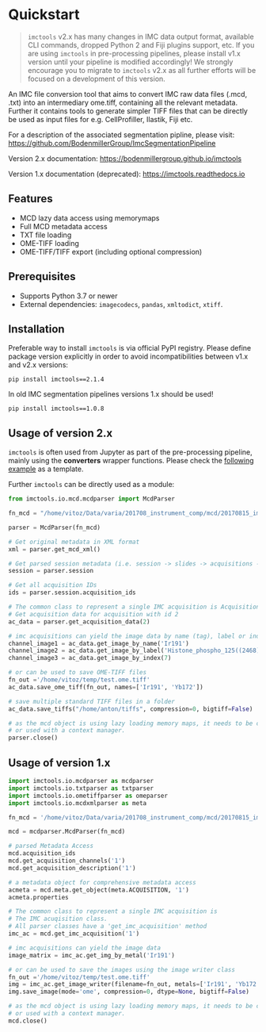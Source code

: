 # Quickstart

> `imctools` v2.x has many changes in IMC data output format, available CLI commands, dropped Python 2 and Fiji plugins support, etc.
> If you are using `imctools` in pre-processing pipelines, please install v1.x version until your pipeline is modified accordingly!
> We strongly encourage you to migrate to `imctools` v2.x as all further efforts will be focused on a development of this version.

An IMC file conversion tool that aims to convert IMC raw data files (.mcd, .txt) into an intermediary ome.tiff, containing all the relevant metadata. Further it contains tools to generate simpler TIFF files that can be directly be used as input files for e.g. CellProfiller, Ilastik, Fiji etc.

For a description of the associated segmentation pipline, please visit: https://github.com/BodenmillerGroup/ImcSegmentationPipeline

Version 2.x documentation: https://bodenmillergroup.github.io/imctools

Version 1.x documentation (deprecated): https://imctools.readthedocs.io

## Features

- MCD lazy data access using memorymaps
- Full MCD metadata access
- TXT file loading
- OME-TIFF loading
- OME-TIFF/TIFF export (including optional compression)

## Prerequisites

- Supports Python 3.7 or newer
- External dependencies: `imagecodecs`, `pandas`, `xmltodict`, `xtiff`.

## Installation

Preferable way to install `imctools` is via official PyPI registry. Please define package version explicitly in order to avoid incompatibilities between v1.x and v2.x versions:
```
pip install imctools==2.1.4
```
In old IMC segmentation pipelines versions 1.x should be used!
```
pip install imctools==1.0.8
```

## Usage of version 2.x

`imctools` is often used from Jupyter as part of the pre-processing pipeline, mainly using the __converters__ wrapper functions. Please check the [following example](https://github.com/BodenmillerGroup/ImcSegmentationPipeline/blob/development/scripts/imc_preprocessing.ipynb) as a template.

Further `imctools` can be directly used as a module:

```python
from imctools.io.mcd.mcdparser import McdParser

fn_mcd = "/home/vitoz/Data/varia/201708_instrument_comp/mcd/20170815_imccomp_zoidberg_conc5_acm1.mcd"

parser = McdParser(fn_mcd)

# Get original metadata in XML format
xml = parser.get_mcd_xml()

# Get parsed session metadata (i.e. session -> slides -> acquisitions -> channels, panoramas data)
session = parser.session

# Get all acquisition IDs
ids = parser.session.acquisition_ids

# The common class to represent a single IMC acquisition is AcquisitionData class.
# Get acquisition data for acquisition with id 2
ac_data = parser.get_acquisition_data(2)

# imc acquisitions can yield the image data by name (tag), label or index
channel_image1 = ac_data.get_image_by_name('Ir191')
channel_image2 = ac_data.get_image_by_label('Histone_phospho_125((2468))Eu153')
channel_image3 = ac_data.get_image_by_index(7)

# or can be used to save OME-TIFF files
fn_out ='/home/vitoz/temp/test.ome.tiff'
ac_data.save_ome_tiff(fn_out, names=['Ir191', 'Yb172'])

# save multiple standard TIFF files in a folder
ac_data.save_tiffs("/home/anton/tiffs", compression=0, bigtiff=False)

# as the mcd object is using lazy loading memory maps, it needs to be closed
# or used with a context manager.
parser.close()
```

## Usage of version 1.x

```python
import imctools.io.mcdparser as mcdparser
import imctools.io.txtparser as txtparser
import imctools.io.ometiffparser as omeparser
import imctools.io.mcdxmlparser as meta

fn_mcd = '/home/vitoz/Data/varia/201708_instrument_comp/mcd/20170815_imccomp_zoidberg_conc5_acm1.mcd'

mcd = mcdparser.McdParser(fn_mcd)

# parsed Metadata Access
mcd.acquisition_ids
mcd.get_acquisition_channels('1')
mcd.get_acquisition_description('1')

# a metadata object for comprehensive metadata access
acmeta = mcd.meta.get_object(meta.ACQUISITION, '1')
acmeta.properties

# The common class to represent a single IMC acquisition is
# The IMC acuqisition class.
# All parser classes have a 'get_imc_acquisition' method
imc_ac = mcd.get_imc_acquisition('1')

# imc acquisitions can yield the image data
image_matrix = imc_ac.get_img_by_metal('Ir191')

# or can be used to save the images using the image writer class
fn_out ='/home/vitoz/temp/test.ome.tiff'
img = imc_ac.get_image_writer(filename=fn_out, metals=['Ir191', 'Yb172'])
img.save_image(mode='ome', compression=0, dtype=None, bigtiff=False)

# as the mcd object is using lazy loading memory maps, it needs to be closed
# or used with a context manager.
mcd.close()
```
